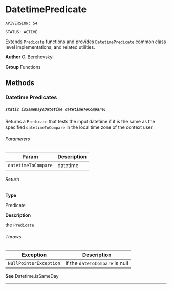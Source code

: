 # DatetimePredicate

`APIVERSION: 54`

`STATUS: ACTIVE`

Extends `Predicate` functions and provides `DatetimePredicate` common class level implementations, and related utilities.


**Author** O. Berehovskyi


**Group** Functions

## Methods
### Datetime Predicates
##### `static isSameDay(Datetime datetimeToCompare)`

Returns a `Predicate` that tests the input datetime if it is the same as the specified `datetimeToCompare` in the local time zone of the context user.

###### Parameters
|Param|Description|
|---|---|
|`datetimeToCompare`|datetime|

###### Return

**Type**

Predicate

**Description**

the `Predicate`

###### Throws
|Exception|Description|
|---|---|
|`NullPointerException`|if the `dateToCompare` is null|


**See** Datetime.isSameDay

---
